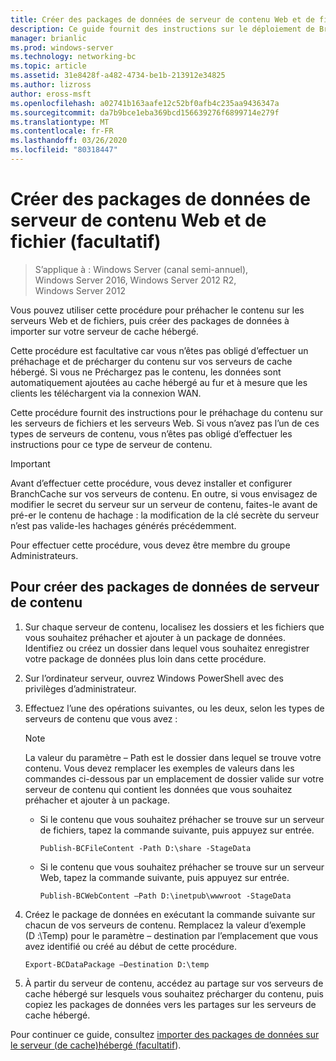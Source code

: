 ```yaml
---
title: Créer des packages de données de serveur de contenu Web et de fichier (facultatif)
description: Ce guide fournit des instructions sur le déploiement de BranchCache en mode de cache hébergé sur les ordinateurs exécutant Windows Server 2016 et Windows 10
manager: brianlic
ms.prod: windows-server
ms.technology: networking-bc
ms.topic: article
ms.assetid: 31e8428f-a482-4734-be1b-213912e34825
ms.author: lizross
author: eross-msft
ms.openlocfilehash: a02741b163aafe12c52bf0afb4c235aa9436347a
ms.sourcegitcommit: da7b9bce1eba369bcd156639276f6899714e279f
ms.translationtype: MT
ms.contentlocale: fr-FR
ms.lasthandoff: 03/26/2020
ms.locfileid: "80318447"
---
```

# <a name="create-content-server-data-packages-for-web-and-file-content-optional"></a>Créer des packages de données de serveur de contenu Web et de fichier (facultatif)

>S’applique à : Windows Server (canal semi-annuel), Windows Server 2016, Windows Server 2012 R2, Windows Server 2012

Vous pouvez utiliser cette procédure pour préhacher le contenu sur les serveurs Web et de fichiers, puis créer des packages de données à importer sur votre serveur de cache hébergé. 

Cette procédure est facultative car vous n’êtes pas obligé d’effectuer un préhachage et de précharger du contenu sur vos serveurs de cache hébergé. Si vous ne Préchargez pas le contenu, les données sont automatiquement ajoutées au cache hébergé au fur et à mesure que les clients les téléchargent via la connexion WAN.

Cette procédure fournit des instructions pour le préhachage du contenu sur les serveurs de fichiers et les serveurs Web. Si vous n’avez pas l’un de ces types de serveurs de contenu, vous n’êtes pas obligé d’effectuer les instructions pour ce type de serveur de contenu.

>[!IMPORTANT]
>Avant d’effectuer cette procédure, vous devez installer et configurer BranchCache sur vos serveurs de contenu. En outre, si vous envisagez de modifier le secret du serveur sur un serveur de contenu, faites-le avant de pré\-er le contenu de hachage : la modification de la clé secrète du serveur n’est pas valide\-les hachages générés précédemment.

Pour effectuer cette procédure, vous devez être membre du groupe Administrateurs.

## <a name="to-create-content-server-data-packages"></a>Pour créer des packages de données de serveur de contenu

1. Sur chaque serveur de contenu, localisez les dossiers et les fichiers que vous souhaitez préhacher et ajouter à un package de données. Identifiez ou créez un dossier dans lequel vous souhaitez enregistrer votre package de données plus loin dans cette procédure.

2. Sur l’ordinateur serveur, ouvrez Windows PowerShell avec des privilèges d’administrateur.

3. Effectuez l’une des opérations suivantes, ou les deux, selon les types de serveurs de contenu que vous avez :

    > [!NOTE]
    > La valeur du paramètre – Path est le dossier dans lequel se trouve votre contenu. Vous devez remplacer les exemples de valeurs dans les commandes ci-dessous par un emplacement de dossier valide sur votre serveur de contenu qui contient les données que vous souhaitez préhacher et ajouter à un package.
  
    - Si le contenu que vous souhaitez préhacher se trouve sur un serveur de fichiers, tapez la commande suivante, puis appuyez sur entrée.

        ```  
        Publish-BCFileContent -Path D:\share -StageData
        ```  

    -   Si le contenu que vous souhaitez préhacher se trouve sur un serveur Web, tapez la commande suivante, puis appuyez sur entrée.

        ```  
        Publish-BCWebContent –Path D:\inetpub\wwwroot -StageData
        ```  

4. Créez le package de données en exécutant la commande suivante sur chacun de vos serveurs de contenu. Remplacez la valeur d’exemple \(D :\\Temp\) pour le paramètre – destination par l’emplacement que vous avez identifié ou créé au début de cette procédure.

    ```  
    Export-BCDataPackage –Destination D:\temp
    ```  

5. À partir du serveur de contenu, accédez au partage sur vos serveurs de cache hébergé sur lesquels vous souhaitez précharger du contenu, puis copiez les packages de données vers les partages sur les serveurs de cache hébergé.

Pour continuer ce guide, consultez [importer des packages de données sur le serveur &#40;de cache&#41;hébergé (facultatif](9-Bc-Import-Data.md)).


